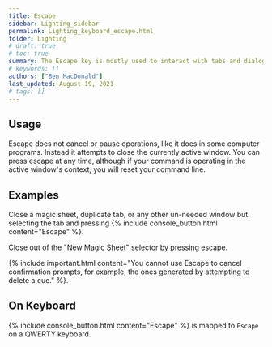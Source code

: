 ```yaml
---
title: Escape
sidebar: Lighting_sidebar
permalink: Lighting_keyboard_escape.html
folder: Lighting
# draft: true
# toc: true
summary: The Escape key is mostly used to interact with tabs and dialogs on the monitors 
# keywords: []
authors: ["Ben MacDonald"]
last_updated: August 19, 2021
# tags: []
---
```


## Usage
Escape does not cancel or pause operations, like it does in some computer programs. Instead it attempts to close the currently active window. You can press escape at any time, although if your command is operating in the active window's context, you will reset your command line.
## Examples
Close a magic sheet, duplicate tab, or any other un-needed window but selecting the tab and pressing {% include console_button.html content="Escape" %}.

Close out of the "New Magic Sheet" selector by pressing escape.

{% include important.html content="You cannot use Escape to cancel confirmation prompts, for example, the ones generated by attempting to delete a cue." %}.


## On Keyboard
{% include console_button.html content="Escape" %} is mapped to `Escape` on a QWERTY keyboard.